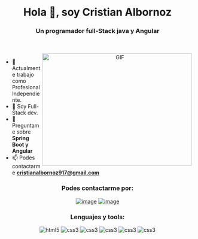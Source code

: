 
<h1 align="center">Hola 👋, soy Cristian Albornoz</h1>
<h3 align="center">Un programador full-Stack java y Angular</h3>
<br><br>
<a target="_blank" align="center">
  <img align="right" top="500" height="300" width="400" alt="GIF" src="https://media.wired.com/photos/593320cb68cb3b3dc4097ed6/master/w_1600%2Cc_limit/1_partyanimsm2.gif"></a>

- 🔭 Actualmente trabajo como Profesional Independiente.
- 🌱 Soy Full-Stack dev.
- 💬 Preguntame sobre **Spring Boot y Angular**
- 📫 Podes contactarme **cristianalbornoz917@gmail.com**

<h3 align="center">Podes contactarme por:</h3>
<div align="center">

[![image](https://img.shields.io/badge/LinkedIn-0077B5?style=for-the-badge&logo=linkedin&logoColor=white)](https://www.linkedin.com/in/cristian-albornoz-full-stack/)
[![image](https://img.shields.io/badge/website-000000?style=for-the-badge&logo=About.me&logoColor=white)](https://cristianalbornoz.ml/)

</div>

<h3 align="center">Lenguajes y tools:</h3>

<p align="center"> 
    <img src="	https://img.shields.io/badge/TypeScript-007ACC?style=for-the-badge&logo=typescript&logoColor=white" alt="html5" /> 
    <img src="https://img.shields.io/badge/Java-ED8B00?style=for-the-badge&logo=openjdk&logoColor=white" alt="css3" />  
      <img src="https://img.shields.io/badge/Angular-DD0031?style=for-the-badge&logo=angular&logoColor=white" alt="css3" />
      <img src="https://img.shields.io/badge/Bootstrap-563D7C?style=for-the-badge&logo=bootstrap&logoColor=white" alt="css3" /> 
     <img src="https://img.shields.io/badge/MySQL-00000F?style=for-the-badge&logo=mysql&logoColor=white" alt="css3" />
     <img src="https://img.shields.io/badge/json%20web%20tokens-323330?style=for-the-badge&logo=json-web-tokens&logoColor=pink" alt="css3" />

</p>

<br>
